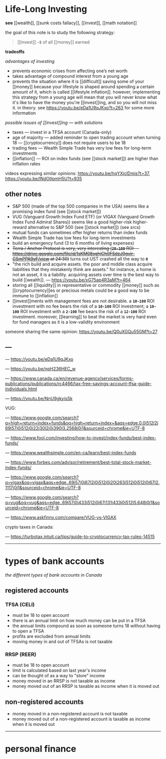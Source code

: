 # Life-Long Investing

**see** [[wealth]], [[sunk costs fallacy]], [[invest]], [[math notation]]

the goal of this note is to study the following strategy:

> [[invest]] **`-5`** of all [[money]] earned

**tradeoffs**

_advantages of investing_

- prevents economic crises from affecting one’s net worth
- takes advantage of compound interest from a young age
- prevents the situation where it is [[difficult]] saving some of your [[money]] because your lifestyle is shaped around spending a certain amount of it, which is called [[lifestyle inflation]]. however, implementing this strategy from a young age will mean that you will never know what it's like to have the money you're [[invest]]ing, and so you will not miss it. in theory. see <https://youtu.be/eDa1U9qJKxo?t=263> for some more information

_possible issues of [[invest]]ing &mdash; with solutions_

- taxes &mdash; invest in a TFSA account (Canada-only)
- age of majority &mdash; added reminder to open trading account when turning 18 &mdash; [[cryptocurrency]] does not require users to be 18
- trading fees &mdash; Wealth Simple Trade has very low fees for long-term investments
- [[inflation]] &mdash; ROI on index funds (see [[stock market]]) are higher than inflation rates

videos expressing similar opinions: <https://youtu.be/hqYXjclDmis?t=37>, <https://youtu.be/lNdOtlpmH5U?t=935>

## other notes

- S&P 500 (made of the top 500 companies in the USA) seems like a promising index fund (see [[stock market]])
- VUG (Vanguard Growth Index Fund ETF) (or VIGAX (Vanguard Growth Index Fund Admiral Shares)) seems like a good higher-risk higher-reward alternative to S&P 500 (see [[stock market]]) (see srcs)
- mutual funds can sometimes offer higher returns than index funds
- Wealth Simple Trade has low fees for long-term investments
- build an emergency fund (3 to 6 months of living expenses)
- ~~Terra / Anchor Protocol is very, very interesting (**`20-100`** ROI &mdash; <https://drive.google.com/file/d/1sKM08sghjCh0FSdzJ0gvir-GSmPPA9yF/view> at 24:30)~~ turns out UST crashed all the way to **`0`**
- "the rich build and acquire assets. the poor and middle class acquire liabilities that they mistakenly think are assets." for instance, a home is not an asset, it is a liability. acquiring assets over time is the best way to build [[wealth]]. &mdash; <https://youtu.be/xG75ap4R3aM?t=464>
- storing all [[liquidity]] in representative or commodity [[money]] such as [[cryptocurrency]]es or precious metals could be a good way to be immune to [[inflation]]
- [[invest]]ments with management fees are not desirable. a **`10-100`** ROI investment with no fee bears the risk of a **`10-100`** ROI investment; a **`10-100`** ROI investment with a **`2-100`** fee bears the risk of a **`12-100`** ROI investment. moreover, [[learning]] to beat the market is very hard even for fund managers as it is a low-validity environment

someone sharing the same opinion: <https://youtu.be/Q0uXGQu55GM?t=27>

## &mdash;

&mdash; <https://youtu.be/eDa1U9qJKxo>

&mdash; <https://youtu.be/npH236HEC_w>

&mdash; <https://www.canada.ca/en/revenue-agency/services/forms-publications/publications/rc4466/tax-free-savings-account-tfsa-guide-individuals.html>

&mdash; <https://youtu.be/NnU9gkyisSk>

VUG:

&mdash; <https://www.google.com/search?q=high+return+index+funds&oq=high+return+index+&aqs=edge.0.0i512l2j69i57j0i512j0i22i30l2j0i390l3.2568j0j1&sourceid=chrome&ie=UTF-8>

&mdash; <https://www.fool.com/investing/how-to-invest/index-funds/best-index-funds/>

&mdash; <https://www.wealthsimple.com/en-ca/learn/best-index-funds>

&mdash; <https://www.forbes.com/advisor/retirement/best-total-stock-market-index-funds/>

&mdash; <https://www.google.com/search?q=vigax&oq=vigax&aqs=edge..69i57j0i67l2j0i512j0i20i263i512j0i512j0i67l2.1117j0j1&sourceid=chrome&ie=UTF-8>

&mdash; <https://www.google.com/search?q=vug&oq=vug&aqs=edge..69i57j0i433i512j0i67i131i433j0i512l5.648j0j1&sourceid=chrome&ie=UTF-8>

&mdash; <https://www.askfinny.com/compare/VUG-vs-VIGAX>

crypto taxes in Canada:

&mdash; <https://turbotax.intuit.ca/tips/guide-to-cryptocurrency-tax-rules-14515>

---

# types of bank accounts

_the different types of bank accounts in Canada_

## registered accounts

### TFSA (CELI)

- must be 18 to open account
- there is an annual limit on how much money can be put in a TFSA
- the annual limits compound as soon as someone turns 18 without having to open a TFSA
- profits are excluded from annual limits
- moving money in and out of TFSAs is not taxable

### RRSP (REER)

- must be 18 to open account
- limit is calculated based on last year's income
- can be thought of as a way to "store" income
- money moved in an RRSP is not taxable as income
- money moved out of an RRSP is taxable as income when it is moved out

## non-registered accounts

- money moved in a non-registered account is not taxable
- money moved out of a non-registered account is taxable as income when it is moved out

---

# personal finance
